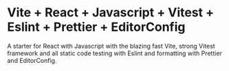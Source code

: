 # Vite + React + Javascript + Vitest + Eslint + Prettier + EditorConfig

A starter for React with Javascript with the blazing fast Vite, strong Vitest framework and all static code testing with Eslint and formatting with Prettier and EditorConfig.

